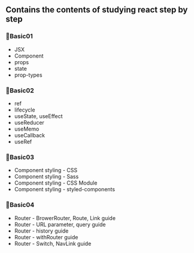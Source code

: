 ## Contains the contents of studying react step by step
### 📂Basic01
- JSX
- Component
- props
- state
- prop-types

### 📂Basic02
- ref
- lifecycle
- useState, useEffect
- useReducer
- useMemo
- useCallback
- useRef

### 📂Basic03
- Component styling - CSS
- Component styling - Sass
- Component styling - CSS Module
- Component styling - styled-components

### 📂Basic04
- Router - BrowerRouter, Route, Link guide
- Router - URL parameter, query guide
- Router - history guide
- Router - withRouter guide
- Router - Switch, NavLink guide
